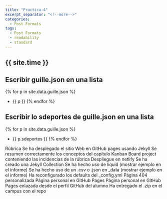 ```yaml
---
title: "Practica-4"
excerpt_separator: "<!--more-->"
categories:
  - Post Formats
tags:
  - Post Formats
  - readability
  - standard
---
```


## {{ site.time }}

## Escribir guille.json en una lista

{% for p in site.data.guille.json %}
  * {{ p }}
{% endfor %}

## Escribir lo sdeportes de guille.json en una lista

{% for p in site.data.guille.json %}
  * {{ p.sdeportes }}
{% endfor %}

Rúbrica
Se ha desplegado el sitio Web en GitHub pages usando Jekyll
Se resumen correctamente los conceptos del capítulo
Kanban Board project conteniendo las incidencias de la rúbrica
Despliegue en netlify
Se ha creado una Jekyll Collection
Se ha hecho uso de liquid (mostrar ejemplo en el informe)
Se ha hecho uso de un .csv o .json en _data (mostrar ejemplo en el informe)
Ha reconfigurado los defaults del _config.yml
Página 404 personalizada
Página personal en GitHub Pages
Página personal en GitHub Pages enlazada desde el perfil GitHub del alumno
Ha entregado el .zip en el campus con el repo